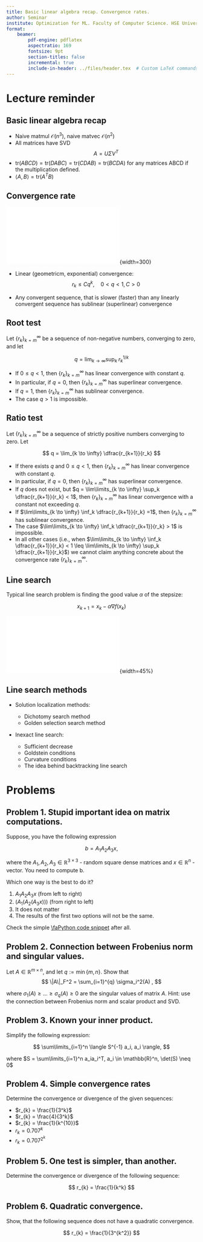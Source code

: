 ```yaml
---
title: Basic linear algebra recap. Convergence rates. 
author: Seminar
institute: Optimization for ML. Faculty of Computer Science. HSE University
format: 
    beamer:
        pdf-engine: pdflatex
        aspectratio: 169
        fontsize: 9pt
        section-titles: false
        incremental: true
        include-in-header: ../files/header.tex  # Custom LaTeX commands and preamble
---
```


# Lecture reminder

## Basic linear algebra recap

* Naive matmul $\mathcal{O}(n^3)$, naive matvec $\mathcal{O}(n^2)$
* All matrices have SVD
    $$
    A = U \Sigma V^T 
    $$
* $\text{tr} (ABCD) = \text{tr} (DABC) = \text{tr} (CDAB) = \text{tr} (BCDA)$ for any matrices ABCD if the multiplication defined.
* $\langle A, B \rangle = \text{tr}(A^T B)$

## Convergence rate

![Illustration of different convergence rates](convergence.pdf){width=300}

* Linear (geometricm, exponential) convergence:
    $$
    r_k \leq Cq^k, \quad 0 < q < 1, C > 0
    $$

* Any convergent sequence, that is slower (faster) than any linearly convergent sequence has sublinear (superlinear) convergence


## Root test

Let $\{r_k\}_{k=m}^\infty$ be a sequence of non-negative numbers,
converging to zero, and let 

$$ 
q = \lim_{k \to \infty} \sup_k \; r_k ^{1/k}
$$

* If $0 \leq q < 1$, then $\{r_k\}_{k=m}^\infty$ has linear convergence with constant $q$. 
* In particular, if $q = 0$, then $\{r_k\}_{k=m}^\infty$ has superlinear convergence.
* If $q = 1$, then $\{r_k\}_{k=m}^\infty$ has sublinear convergence.
* The case $q > 1$ is impossible.

## Ratio test

Let $\{r_k\}_{k=m}^\infty$ be a sequence of strictly positive numbers converging to zero. Let

$$
q = \lim_{k \to \infty} \dfrac{r_{k+1}}{r_k}
$$

* If there exists $q$ and $0 \leq q <  1$, then $\{r_k\}_{k=m}^\infty$ has linear convergence with constant $q$.
* In particular, if $q = 0$, then $\{r_k\}_{k=m}^\infty$ has superlinear convergence.
* If $q$ does not exist, but $q = \lim\limits_{k \to \infty} \sup_k \dfrac{r_{k+1}}{r_k} <  1$, then $\{r_k\}_{k=m}^\infty$ has linear convergence with a constant not exceeding $q$. 
* If $\lim\limits_{k \to \infty} \inf_k \dfrac{r_{k+1}}{r_k} =1$, then $\{r_k\}_{k=m}^\infty$ has sublinear convergence. 
* The case $\lim\limits_{k \to \infty} \inf_k \dfrac{r_{k+1}}{r_k} > 1$ is impossible. 
* In all other cases (i.e., when $\lim\limits_{k \to \infty} \inf_k \dfrac{r_{k+1}}{r_k} <  1 \leq  \lim\limits_{k \to \infty} \sup_k \dfrac{r_{k+1}}{r_k}$) we cannot claim anything concrete about the convergence rate $\{r_k\}_{k=m}^\infty$.


## Line search

Typical line search problem is finding the good value $\alpha$ of the stepsize:

$$
x_{k+1} = x_k - \alpha \nabla f(x_k)
$$

![Illustration of sufficient decrease condition](ls.pdf){width=45%}

## Line search methods

* Solution localization methods:
    * Dichotomy search method
    * Golden selection search method

* Inexact line search:
    * Sufficient decrease
    * Goldstein conditions
    * Curvature conditions
    * The idea behind backtracking line search

# Problems

## Problem 1. Stupid important idea on matrix computations.

Suppose, you have the following expression

$$
b = A_1 A_2 A_3 x,
$$

where the $A_1, A_2, A_3 \in \mathbb{R}^{3 \times 3}$ - random square dense matrices and $x \in \mathbb{R}^n$ - vector. You need to compute b.

Which one way is the best to do it?

1. $A_1 A_2 A_3 x$ (from left to right)
2. $\left(A_1 \left(A_2 \left(A_3 x\right)\right)\right)$ (from right to left)
3. It does not matter
4. The results of the first two options will not be the same.

Check the simple [\faPython code snippet](https://colab.research.google.com/github/MerkulovDaniil/optim/blob/master/assets/Notebooks/stupid_important_idea_on_mm.ipynb) after all.

## Problem 2. Connection between Frobenius norm and singular values.

Let $A \in \mathbb{R}^{m \times n}$, and let $q := \min\{m, n\}$. Show that
$$
\|A\|_F^2 = \sum_{i=1}^{q} \sigma_i^2(A) ,
$$

where $\sigma_1(A) \geq \ldots \geq \sigma_q(A) \geq 0$ are the singular values of matrix $A$. Hint: use the connection between Frobenius norm and scalar product and SVD. 

## Problem 3. Known your inner product.

Simplify the following expression:

$$
\sum\limits_{i=1}^n \langle S^{-1} a_i, a_i \rangle,
$$

where $S = \sum\limits_{i=1}^n a_ia_i^T, a_i \in \mathbb{R}^n, \det(S) \neq 0$

## Problem 4. Simple convergence rates

Determine the convergence or divergence of the given sequences:

* $r_{k} = \frac{1}{3^k}$
* $r_{k} = \frac{4}{3^k}$
* $r_{k} = \frac{1}{k^{10}}$
* $r_{k} = 0.707^k$
* $r_{k} = 0.707^{2^k}$

## Problem 5. One test is simpler, than another.

Determine the convergence or divergence of the following sequence:

$$
r_{k} = \frac{1}{k^k}
$$

## Problem 6. Quadratic convergence.

Show, that the following sequence does not have a quadratic convergence.

$$
r_{k} = \frac{1}{3^{k^2}}
$$